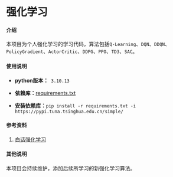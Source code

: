 # 强化学习

#### 介绍
本项目为个人强化学习的学习代码，算法包括`Q-Learning`、`DQN`、`DDQN`、`PolicyGradient`、`ActorCritic`、`DDPG`、`PPO`、`TD3`、`SAC`。

#### 使用说明

- **python版本：**` 3.10.13`

- **依赖库：**[requirements.txt](./requirements.txt)

- **安装依赖库：**`pip install -r requirements.txt -i https://pypi.tuna.tsinghua.edu.cn/simple/`

#### 参考资料

1.  [白话强化学习](https://github.com/louisnino/RLcode)


#### 其他说明

本项目会持续维护，添加后续所学习的新强化学习算法。
